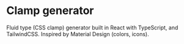 # Clamp generator

Fluid type (CSS clamp) generator built in React with TypeScript, and TailwindCSS.
Inspired by Material Design (colors, icons).
